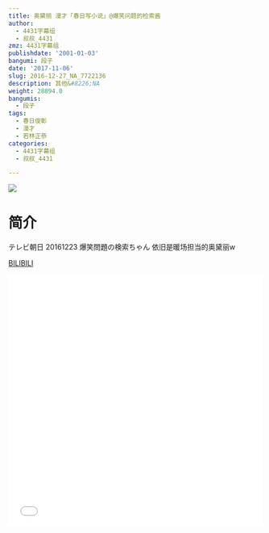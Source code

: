 ```yaml
---
title: 奥黛丽 漫才「春日写小说」@爆笑问题的检索酱
author:
  - 4431字幕组
  - 叔叔_4431
zmz: 4431字幕组
publishdate: '2001-01-03'
bangumi: 段子
date: '2017-11-06'
slug: 2016-12-27_NA_7722136
description: 其他&#8226;NA
weight: 28894.0
bangumis:
  - 段子
tags:
  - 春日俊彰
  - 漫才
  - 若林正恭
categories:
  - 4431字幕组
  - 叔叔_4431

---
```

![](https://i.imgur.com/j66Dr0s.png)
# 简介  
テレビ朝日 20161223 爆笑問題の検索ちゃん
依旧是暖场担当的奥黛丽w

  [BILIBILI](https://www.bilibili.com/video/av7722136/)

  <iframe src="//www.bilibili.com/blackboard/player.html?cid=12657274&aid=7722136" width="100%" height="500" frameborder="0" allowfullscreen="allowfullscreen"></iframe>
